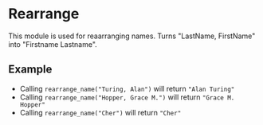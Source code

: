 Rearrange
====================

This module is used for reaarranging names.
Turns "LastName, FirstName" into "Firstname Lastname".

## Example

 * Calling `rearrange_name("Turing, Alan")` will return `"Alan Turing"`
 * Calling `rearrange_name("Hopper, Grace M.")` will return `"Grace M. Hopper"`
 * Calling `rearrange_name("Cher")` will return `"Cher"` 